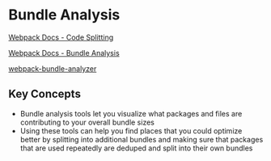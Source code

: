 # Bundle Analysis

[Webpack Docs - Code Splitting](https://webpack.js.org/guides/code-splitting/)

[Webpack Docs - Bundle Analysis](https://webpack.js.org/guides/code-splitting/#bundle-analysis)

[webpack-bundle-analyzer](https://www.npmjs.com/package/webpack-bundle-analyzer)

## Key Concepts

- Bundle analysis tools let you visualize what packages and files are contributing to your overall bundle sizes
- Using these tools can help you find places that you could optimize better by splitting into additional bundles and making sure that packages that are used repeatedly are deduped and split into their own bundles

